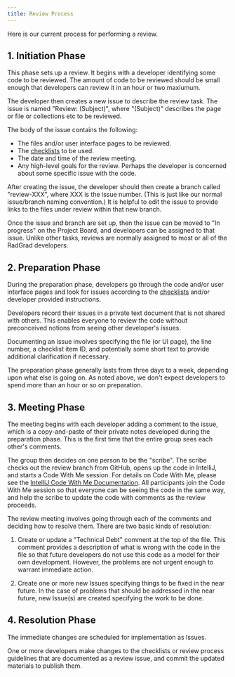 ```yaml
---
title: Review Process
---
```


Here is our current process for performing a review.

## 1. Initiation Phase

This phase sets up a review. It begins with a developer identifying some code to be reviewed.  The amount of code to be reviewed should be small enough that developers can review it in an hour or two maxiumum.

The developer then creates a new issue to describe the review task. The issue is named "Review: (Subject)", where "(Subject)" describes the page or file or collections etc to be reviewed.

The body of the issue contains the following:

  * The files and/or user interface pages to be reviewed.
  * The [checklists](../checklists/overview) to be used.
  * The date and time of the review meeting.
  * Any high-level goals for the review. Perhaps the developer is concerned about some specific issue with the code.

After creating the issue, the developer should then create a branch called "review-XXX", where XXX is the issue number. (This is just like our normal issue/branch naming convention.) It is helpful to edit the issue to provide links to the files under review within that new branch.

Once the issue and branch are set up, then the issue can be moved to "In progress" on the Project Board, and developers can be assigned to that issue.  Unlike other tasks, reviews are normally assigned to most or all of the RadGrad developers.

## 2. Preparation Phase

During the preparation phase, developers go through the code and/or user interface pages and look for issues according to the [checklists](../checklists/overview) and/or developer provided instructions.

Developers record their issues in a private text document that is not shared with others.  This enables everyone to review the code without preconceived notions from seeing other developer's issues.

Documenting an issue involves specifying the file (or UI page), the line number, a checklist item ID, and potentially some short text to provide additional clarification if necessary.

The preparation phase generally lasts from three days to a week, depending upon what else is going on. As noted above, we don't expect developers to spend more than an hour or so on preparation.

## 3. Meeting Phase

The meeting begins with each developer adding a comment to the issue, which is a copy-and-paste of their private notes developed during the preparation phase. This is the first time that the entire group sees each other's comments.

The group then decides on one person to be the "scribe". The scribe checks out the review branch from GitHub, opens up the code in IntelliJ, and starts a Code With Me session. For details on Code With Me, please see the [IntelliJ Code With Me Documentation](https://www.jetbrains.com/help/idea/code-with-me.html). All participants join the Code With Me session so that everyone can be seeing the code in the same way, and help the scribe to update the code with comments as the review proceeds.

The review meeting involves going through each of the comments and deciding how to resolve them. There are two basic kinds of resolution:

  1. Create or update a "Technical Debt" comment at the top of the file.  This comment provides a description of what is wrong with the code in the file so that future developers do not use this code as a model for their own development. However, the problems are not urgent enough to warrant immediate action.

  2. Create one or more new Issues specifying things to be fixed in the near future. In the case of problems that should be addressed in the near future, new Issue(s) are created specifying the work to be done.

## 4. Resolution Phase

The immediate changes are scheduled for implementation as Issues.

One or more developers make changes to the checklists or review process guidelines that are documented as a review issue, and commit the updated materials to publish them.
